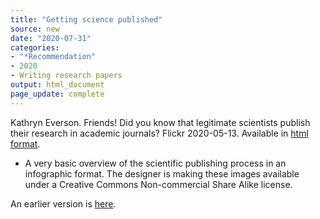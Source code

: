 ```yaml
---
title: "Getting science published"
source: new
date: "2020-07-31"
categories:
- "*Recommendation"
- 2020
- Writing research papers
output: html_document
page_update: complete
---
```


Kathryn Everson. Friends! Did you know that legitimate scientists publish their research in academic journals? Flickr 2020-05-13. Available in [html format](https://www.flickr.com/photos/188445124@N06).

<!---More--->

+ A very basic overview of the scientific publishing process in an infographic format. The designer is making these images available under a Creative Commons Non-commercial Share Alike license.

An earlier version is [here][sim2].
 
[sim2]: http://new.pmean.com/getting-science-published/
